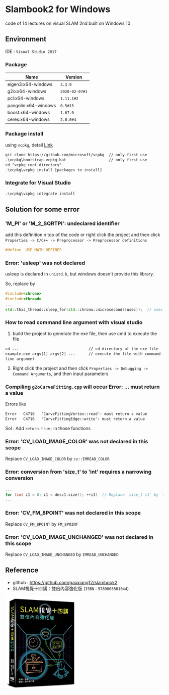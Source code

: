 # Slambook2 for Windows
code of 14 lectures on visual SLAM 2nd built on Windows 10

## Environment
IDE : `Visual Studio 2017`

### Package
|Name|Version|
|-|-|
|eigen3:x64-windows|`3.3.9`|
|g2o:x64-windows|`2020-02-07#1`|
|pcl:x64-windows|`1.11.1#2`|
|pangolin:x64-windows|`0.5#15`|
|boost:x64-windows|`1.67.0`|
|ceres:x64-windows|`2.0.0#4`|

### Package install

using `vcpkg`, detail [Link](https://github.com/Microsoft/vcpkg)
```shell
git clone https://github.com/microsoft/vcpkg  // only first use
.\vcpkg\bootstrap-vcpkg.bat                   // only first use
cd "vcpkg root directory"
.\vcpkg\vcpkg install [packages to install]
```

### Integrate for Visual Studio
```shell
.\vcpkg\vcpkg integrate install
```

## Solution for some error
### 'M_PI' or 'M_2_SQRTPI': undeclared identifier
add this definition n top of the code or right click the project and then click `Properties -> C/C++ -> Preprocessor -> Preprocessor definitions`
```c++
#define _USE_MATH_DEFINES
```
### Error: 'usleep' was not declared
usleep is declared in `unistd.h`, but windows doesn't provide this library.

So, replace by
```c++
#include<chrono>
#include<thread>
...
std::this_thread::sleep_for(std::chrono::microseconds(usec));  // usec is time for sleeping in microsecond
```

### How to read command line argument with visual studio
1. build the project to generate the exe file, then use cmd to execute the file
```shell
cd ...                               // cd directory of the exe file 
example.exe argv[1] argv[2] ...      // execute the file with command line argument
```
2. Right click the project and then click `Properties -> Debugging -> Command Arguments`, and then input parameters 

### Compiling `g2oCurveFitting.cpp` will occur Error: ... must return a value
Errors like
```shell
Error	C4716	'CurveFittingVertex::read': must return a value
Error	C4716	'CurveFittingEdge::write': must return a value
```
Sol : Add `return true;` in those functions

### Error: 'CV_LOAD_IMAGE_COLOR' was not declared in this scope
Replace `CV_LOAD_IMAGE_COLOR` by `cv::IMREAD_COLOR`

### Error: conversion from 'size_t' to 'int' requires a narrowing conversion
```c++
...
for (int i1 = 0; i1 < desc1.size(); ++i1)  // Replace `size_t i1` by `int i1`
...
```

### Error: 'CV_FM_8POINT' was not declared in this scope
Replace `CV_FM_8POINT` by `FM_8POINT`

### Error: 'CV_LOAD_IMAGE_UNCHANGED' was not declared in this scope
Replace `CV_LOAD_IMAGE_UNCHANGED` by `IMREAD_UNCHANGED`

## Reference
* github : https://github.com/gaoxiang12/slambook2
* SLAM視覺十四講：雙倍內容強化版 (`ISBN：9789865501044`)

![Reference](https://github.com/Offliners/SLAM/blob/main/reference.png)
